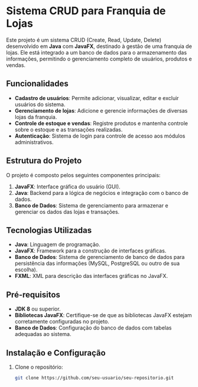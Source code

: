 # Sistema CRUD para Franquia de Lojas

Este projeto é um sistema CRUD (Create, Read, Update, Delete) desenvolvido em **Java** com **JavaFX**, destinado à gestão de uma franquia de lojas. Ele está integrado a um banco de dados para o armazenamento das informações, permitindo o gerenciamento completo de usuários, produtos e vendas.

## Funcionalidades

- **Cadastro de usuários**: Permite adicionar, visualizar, editar e excluir usuários do sistema.
- **Gerenciamento de lojas**: Adicione e gerencie informações de diversas lojas da franquia.
- **Controle de estoque e vendas**: Registre produtos e mantenha controle sobre o estoque e as transações realizadas.
- **Autenticação**: Sistema de login para controle de acesso aos módulos administrativos.

## Estrutura do Projeto

O projeto é composto pelos seguintes componentes principais:

1. **JavaFX**: Interface gráfica do usuário (GUI).
2. **Java**: Backend para a lógica de negócios e integração com o banco de dados.
3. **Banco de Dados**: Sistema de gerenciamento para armazenar e gerenciar os dados das lojas e transações.

## Tecnologias Utilizadas

- **Java**: Linguagem de programação.
- **JavaFX**: Framework para a construção de interfaces gráficas.
- **Banco de Dados**: Sistema de gerenciamento de banco de dados para persistência das informações (MySQL, PostgreSQL ou outro de sua escolha).
- **FXML**: XML para descrição das interfaces gráficas no JavaFX.

## Pré-requisitos

- **JDK 8** ou superior.
- **Bibliotecas JavaFX**: Certifique-se de que as bibliotecas JavaFX estejam corretamente configuradas no projeto.
- **Banco de Dados**: Configuração do banco de dados com tabelas adequadas ao sistema.

## Instalação e Configuração

1. Clone o repositório:
   ```bash
   git clone https://github.com/seu-usuario/seu-repositorio.git
